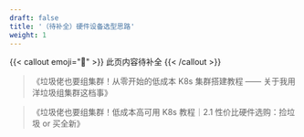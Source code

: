 ```yaml
---
draft: false
title: '（待补全）硬件设备选型思路'
weight: 1
---
```


{{< callout emoji="🚧" >}}
  此页内容待补全
{{< /callout >}}

> 《垃圾佬也要组集群！从零开始的低成本 K8s 集群搭建教程 —— 关于我用洋垃圾组集群这档事》

> 《垃圾佬也要组集群！低成本高可用 K8s 教程｜2.1 性价比硬件选购：捡垃圾 or 买全新》

‍
